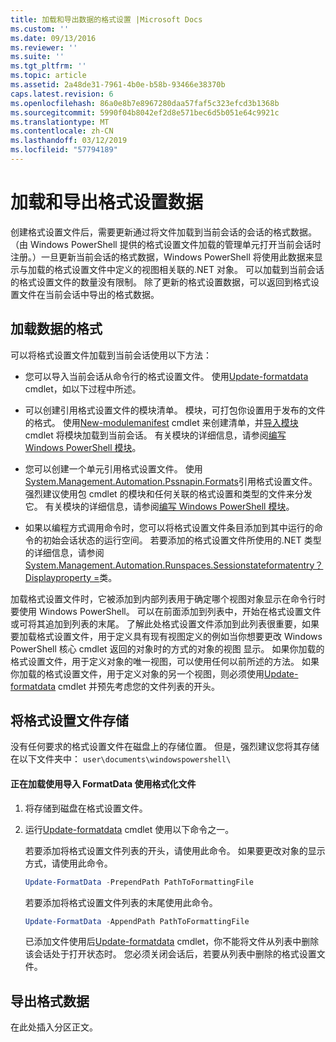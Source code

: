```yaml
---
title: 加载和导出数据的格式设置 |Microsoft Docs
ms.custom: ''
ms.date: 09/13/2016
ms.reviewer: ''
ms.suite: ''
ms.tgt_pltfrm: ''
ms.topic: article
ms.assetid: 2a48de31-7961-4b0e-b58b-93466e38370b
caps.latest.revision: 6
ms.openlocfilehash: 86a0e8b7e8967280daa57faf5c323efcd3b1368b
ms.sourcegitcommit: 5990f04b8042ef2d8e571bec6d5b051e64c9921c
ms.translationtype: MT
ms.contentlocale: zh-CN
ms.lasthandoff: 03/12/2019
ms.locfileid: "57794189"
---
```

# <a name="loading-and-exporting-formatting-data"></a>加载和导出格式设置数据

创建格式设置文件后，需要更新通过将文件加载到当前会话的会话的格式数据。 （由 Windows PowerShell 提供的格式设置文件加载的管理单元打开当前会话时注册。）一旦更新当前会话的格式数据，Windows PowerShell 将使用此数据来显示与加载的格式设置文件中定义的视图相关联的.NET 对象。 可以加载到当前会话的格式设置文件的数量没有限制。 除了更新的格式设置数据，可以返回到格式设置文件在当前会话中导出的格式数据。

## <a name="loading-format-data"></a>加载数据的格式

可以将格式设置文件加载到当前会话使用以下方法：

- 您可以导入当前会话从命令行的格式设置文件。 使用[Update-formatdata](/powershell/module/Microsoft.PowerShell.Utility/Update-FormatData) cmdlet，如以下过程中所述。

- 可以创建引用格式设置文件的模块清单。 模块，可打包你设置用于发布的文件的格式。 使用[New-modulemanifest](/powershell/module/Microsoft.PowerShell.Core/New-ModuleManifest) cmdlet 来创建清单，并[导入模块](/powershell/module/Microsoft.PowerShell.Core/Import-Module)cmdlet 将模块加载到当前会话。 有关模块的详细信息，请参阅[编写 Windows PowerShell 模块](../module/writing-a-windows-powershell-module.md)。

- 您可以创建一个单元引用格式设置文件。 使用[System.Management.Automation.Pssnapin.Formats](/dotnet/api/System.Management.Automation.PSSnapIn.Formats)引用格式设置文件。 强烈建议使用包 cmdlet 的模块和任何关联的格式设置和类型的文件来分发它。 有关模块的详细信息，请参阅[编写 Windows PowerShell 模块](../module/writing-a-windows-powershell-module.md)。

- 如果以编程方式调用命令时，您可以将格式设置文件条目添加到其中运行的命令的初始会话状态的运行空间。 若要添加的格式设置文件所使用的.NET 类型的详细信息，请参阅[System.Management.Automation.Runspaces.Sessionstateformatentry？Displayproperty =](/dotnet/api/System.Management.Automation.Runspaces.SessionStateFormatEntry)类。

加载格式设置文件时，它被添加到内部列表用于确定哪个视图对象显示在命令行时要使用 Windows PowerShell。 可以在前面添加到列表中，开始在格式设置文件或可将其追加到列表的末尾。 了解此处格式设置文件添加到此列表很重要，如果要加载格式设置文件，用于定义具有现有视图定义的例如当你想要更改 Windows PowerShell 核心 cmdlet 返回的对象时的方式的对象的视图 显示。 如果你加载的格式设置文件，用于定义对象的唯一视图，可以使用任何以前所述的方法。  如果你加载的格式设置文件，用于定义对象的另一个视图，则必须使用[Update-formatdata](/powershell/module/Microsoft.PowerShell.Utility/Update-FormatData) cmdlet 并预先考虑您的文件列表的开头。

## <a name="storing-your-formatting-file"></a>将格式设置文件存储

没有任何要求的格式设置文件在磁盘上的存储位置。 但是，强烈建议您将其存储在以下文件夹中： `user\documents\windowspowershell\`

#### <a name="loading-a-format-file-using-import-formatdata"></a>正在加载使用导入 FormatData 使用格式化文件

1. 将存储到磁盘在格式设置文件。

2. 运行[Update-formatdata](/powershell/module/Microsoft.PowerShell.Utility/Update-FormatData) cmdlet 使用以下命令之一。

   若要添加将格式设置文件列表的开头，请使用此命令。 如果要更改对象的显示方式，请使用此命令。

   ```powershell
   Update-FormatData -PrependPath PathToFormattingFile
   ```

   若要添加将格式设置文件列表的末尾使用此命令。

   ```powershell
   Update-FormatData -AppendPath PathToFormattingFile
   ```

   已添加文件使用后[Update-formatdata](/powershell/module/Microsoft.PowerShell.Utility/Update-FormatData) cmdlet，你不能将文件从列表中删除该会话处于打开状态时。 您必须关闭会话后，若要从列表中删除的格式设置文件。

## <a name="exporting-format-data"></a>导出格式数据

在此处插入分区正文。
